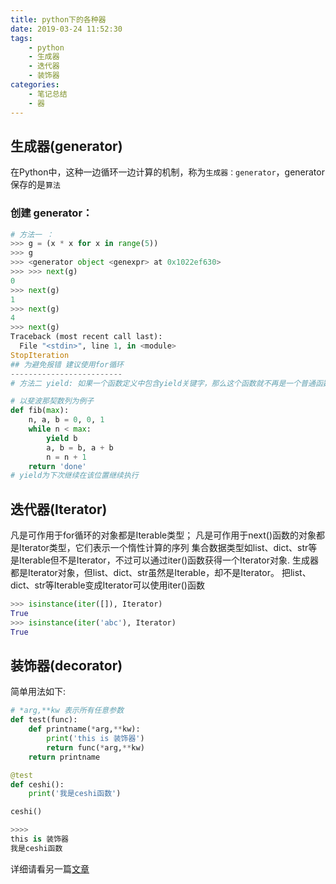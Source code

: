 ```yaml
---
title: python下的各种器
date: 2019-03-24 11:52:30
tags:
    - python
    - 生成器
    - 迭代器
    - 装饰器
categories:
    - 笔记总结
    - 器
---
```


## 生成器(generator)
在Python中，这种一边循环一边计算的机制，称为`生成器：generator`，generator保存的是`算法`
### 创建 generator：
```python
# 方法一 ： 
>>> g = (x * x for x in range(5))
>>> g
>>> <generator object <genexpr> at 0x1022ef630>
>>> >>> next(g)
0
>>> next(g)
1
>>> next(g)
4
>>> next(g)
Traceback (most recent call last):
  File "<stdin>", line 1, in <module>
StopIteration
## 为避免报错 建议使用for循环
-------------------------
# 方法二 yield: 如果一个函数定义中包含yield关键字，那么这个函数就不再是一个普通函数，而是一个generator，yield为下次继续在该位置继续执行

# 以斐波那契数列为例子
def fib(max):
    n, a, b = 0, 0, 1
    while n < max:
        yield b
        a, b = b, a + b
        n = n + 1
    return 'done'
# yield为下次继续在该位置继续执行
```
<!-- more -->

## 迭代器(Iterator)
凡是可作用于for循环的对象都是Iterable类型；
凡是可作用于next()函数的对象都是Iterator类型，它们表示一个惰性计算的序列
集合数据类型如list、dict、str等是Iterable但不是Iterator，不过可以通过iter()函数获得一个Iterator对象.
生成器都是Iterator对象，但list、dict、str虽然是Iterable，却不是Iterator。
把list、dict、str等Iterable变成Iterator可以使用iter()函数
```python
>>> isinstance(iter([]), Iterator)
True
>>> isinstance(iter('abc'), Iterator)
True
```
## 装饰器(decorator)
简单用法如下:
```python
# *arg,**kw 表示所有任意参数
def test(func):
    def printname(*arg,**kw):
        print('this is 装饰器')
        return func(*arg,**kw)
    return printname

@test
def ceshi():
    print('我是ceshi函数')

ceshi()

>>>>
this is 装饰器
我是ceshi函数

```
详细请看另一篇[文章](https://bbkali.github.io/2019/03/19/python%E4%B8%8B%E8%A3%85%E9%A5%B0%E5%99%A8%E7%9A%84%E8%AF%A6%E8%A7%A3/)